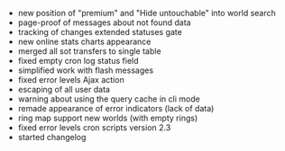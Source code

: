 - new position of "premium" and "Hide untouchable" into world search
- page-proof of messages about not found data
- tracking of changes extended statuses gate
- new online stats charts appearance
- merged all sot transfers to single table
- fixed empty cron log status field
- simplified work with flash messages
- fixed error levels Ajax action
- escaping of all user data
- warning about using the query cache in cli mode
- remade appearance of error indicators (lack of data)
- ring map support new worlds (with empty rings)
- fixed error levels cron scripts
version 2.3
- started changelog
